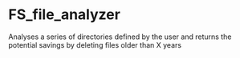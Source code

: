# FS_file_analyzer
Analyses a series of directories defined by the user and returns the potential savings by deleting files older than X years
